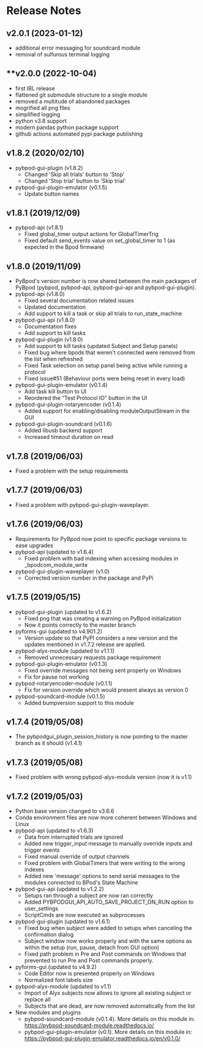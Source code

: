 # **Release Notes**

## **v2.0.1 (2023-01-12)**
- additional error messaging for soundcard module
- removal of sulfurous terminal logging

## **v2.0.0 (2022-10-04)
- first IBL release
- flattened git submodule structure to a single module
- removed a multitude of abandoned packages
- mogrified all png files
- simplified logging
- python v3.8 support
- modern pandas python package support 
- github actions automated pypi package publishing

## v1.8.2 (2020/02/10)
- pybpod-gui-plugin (v1.8.2)
    - Changed 'Skip all trials' button to 'Stop'
    - Changed 'Stop trial' button to 'Skip trial'
- pybpod-gui-plugin-emulator (v0.1.5)
    - Update button names

## v1.8.1 (2019/12/09)
- pybpod-api (v1.8.1)
    - Fixed global_timer output actions for GlobalTimerTrig
    - Fixed default send_events value on set_global_timer to 1 (as expected in the Bpod firmware)

## v1.8.0 (2019/11/09)
- PyBpod's version number is now shared between the main packages of PyBpod
  (pybpod, pybpod-api, pybpod-gui-api and pybpod-gui-plugin).
- pybpod-api (v1.8.0)
    - Fixed several documentation related issues
    - Updated documentation
    - Add support to kill a task or skip all trials to run_state_machine
- pybpod-gui-api (v1.8.0)
    - Documentation fixes
    - Add support to kill tasks
- pybpod-gui-plugin (v1.8.0)
    - Add support to kill tasks (updated Subject and Setup panels)
    - Fixed bug where bpods that weren't connected were removed from the list when refreshed
    - Fixed Task selection on setup panel being active while running a protocol
    - Fixed issue#51 (Behaviour ports were being reset in every load)
- pybpod-gui-plugin-emulator (v0.1.4)
    - Add task kill button to UI
    - Reordered the “Test Protocol IO” button in the UI
- pybpod-gui-plugin-rotaryencoder (v0.1.4)
    - Added support for enabling/disabling moduleOutputStream in the GUI
- pybpod-gui-plugin-soundcard (v0.1.6)
    - Added libusb backend support
    - Increased timeout duration on read

## v1.7.8 (2019/06/03)
- Fixed a problem with the setup requirements

## v1.7.7 (2019/06/03)
- Fixed a problem with pybpod-gui-plugin-waveplayer.

## v1.7.6 (2019/06/03)
- Requirements for PyBpod now point to specific package versions to ease upgrades
- pybpod-api (updated to v1.6.4)
    - Fixed problem with bad indexing when accessing modules in _bpodcom_module_write
- pybpod-gui-plugin-waveplayer (v1.0)
    - Corrected version number in the package and PyPi

## v1.7.5 (2019/05/15)
- pybpod-gui-plugin (updated to v1.6.2)
    - Fixed png that was creating a warning on PyBpod initialization
    - Now it points correctly to the master branch
- pyforms-gui (updated to v4.901.2)
    - Version update so that PyPI considers a new version and the updates mentioned in v1.7.2 release are applied.
- pybpod-alyx-module (updated to v1.1.1)
    - Removed unnecessary requests package requirement
- pybpod-gui-plugin-emulator (v0.1.3)
    - Fixed override messages not being sent properly on Windows
    - Fix for pause not working
- pybpod-rotaryencoder-module (v0.1.1)
    - Fix for version override which would present always as version 0
- pybpod-soundcard-module (v0.1.5)
    - Added bumpversion support to this module

## v1.7.4 (2019/05/08)
- The pybpodgui_plugin_session_history is now pointing to the master branch as it should (v1.4.1)

## v1.7.3 (2019/05/08)
- Fixed problem with wrong pybpod-alyx-module version (now it is v1.1)

## v1.7.2 (2019/05/03)
- Python base version changed to v3.6.6
- Conda environment files are now more coherent between Windows and Linux
- pybpod-api (updated to v1.6.3)
    - Data from interrupted trials are ignored
    - Added new trigger_input message to manually override inputs and trigger events
    - Fixed manual override of output channels
    - Fixed problem with GlobalTimers that were writing to the wrong indexes
    - Added new 'message' options to send serial messages to the modules connected to BPod's State Machine
- pybpod-gui-api (updated to v1.2.2)
    - Setups ran through a subject are now ran correctly
    - Added PYBPODGUI_API_AUTO_SAVE_PROJECT_ON_RUN option to user_settings
    - ScriptCmds are now executed as subprocesses
- pybpod-gui-plugin (updated to v1.6.1)
    - Fixed bug when subject were added to setups when canceling the confirmation dialog
    - Subject window now works properly and with the same options as within the setup (run, pause, detach from GUI option)
    - Fixed path problem in Pre and Post commands on Windows that prevented to run Pre and Post commands properly.
- pyforms-gui (updated to v4.9.2)
    - Code Editor now is presented properly on Windows
    - Normalized font labels size
- pybpod-alyx-module (updated to v1.1)
    - Import of Alyx subjects now allows to ignore all existing subject or replace all
    - Subjects that are dead, are now removed automatically from the list
- New modules and plugins
    - pybpod-soundcard-module (v0.1.4). More details on this module in: https://pybpod-soundcard-module.readthedocs.io/
    - pybpod-gui-plugin-emulator (v0.1). More details on this module in: https://pybpod-gui-plugin-emulator.readthedocs.io/en/v0.1.0/

